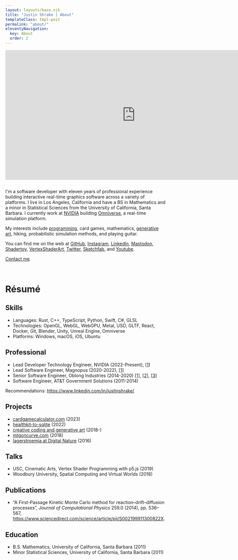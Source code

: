 ```yaml
---
layout: layouts/base.njk
title: "Justin Shrake | About"
templateClass: tmpl-post
permalink: "about/"
eleventyNavigation:
  key: About
  order: 2
---
```


<style>
.tmpl-post {
  max-width: 80em;
}

p {
  max-width: 80em;
}

#me {
  float: left;
  margin-top: 0em;
  margin-bottom: 2em;
  margin-left: 0em;
  margin-right: 2em;
  padding-top: 0em;
  padding-bottom: 0em;
  padding-left: 0em;
  padding-right: 0em;
  border-style: none;
}

@media (max-width: 500px) {
    #me { width: 408px; height: 204px; }
}
</style>

<iframe
    id="me"
    width="816"
    height="408"
    allowfullscreen
    src="https://cdn.pannellum.org/2.5/pannellum.htm#panorama=https://d2svd3yrpjaluf.cloudfront.net/2022-12-22-santa-susana-pass-selfie.jpg&autoLoad=true&autoRotate=5&title=Santa Susana Pass (2022-12-22)&author=Justin Shrake"></iframe>

I'm a software developer with eleven years of professional experience building interactive real-time graphics software across a variety of platforms. I live in Los Angeles, California and have a BS in Mathematics and a minor in Statistical Sciences from the University of California, Santa Barbara. I currently work at [NVIDIA](https://en.wikipedia.org/wiki/Nvidia) building [Omniverse](https://en.wikipedia.org/wiki/Nvidia_Omniverse), a real-time simulation platform.

My interests include [programming](/software), card games, mathematics, [generative art](https://instagram.com/j2rgb), hiking, probabilistic simulation methods, and playing guitar.

You can find me on the web at [GitHub](https://github.com/jshrake), [Instagram](https://instagram.com/j2rgb), [LinkedIn](https://www.linkedin.com/in/justinshrake/), [Mastodon](https://mastodon.gamedev.place/@justinshrake), [Shadertoy](https://www.shadertoy.com/user/j2rgb), [VertexShaderArt](https://www.vertexshaderart.com/user/jshrake), [Twitter](https://twitter.com/j2rgb), [Sketchfab](https://sketchfab.com/jshrake), and [Youtube](https://www.youtube.com/@justinshrake).

[Contact me](mailto:hc19ysv9z@mozmail.com).

<br/>

# Résumé

## Skills

- Languages: Rust, C++, TypeScript, Python, Swift, C#, GLSL
- Technologies: OpenGL, WebGL, WebGPU, Metal, USD, GLTF, React, Docker, Git, Blender, Unity, Unreal Engine, Omniverse
- Platforms: Windows, macOS, iOS, Ubuntu

## Professional

- Lead Developer Technology Engineer, NVIDIA (2022-Present), [\[1\]](https://github.com/NVIDIA-Omniverse/kit-osc)
- Lead Software Engineer, Magnopus (2020-2022), [\[1\]](https://www.magnopus.com/platform)
- Senior Software Engineer, Oblong Industries (2014-2020) [\[1\]](https://vimeo.com/375969472), [\[2\]](http://johnbcarpenter.com/ibm.html), [\[3\]](https://venturebeat.com/business/how-oblong-helped-ibm-build-its-immersion-rooms-with-giant-displays/)
- Software Engineer, AT&T Government Solutions (2011-2014)

Recommendations: <https://www.linkedin.com/in/justinshrake/>

## Projects

- [cardgamecalculator.com](https://cardgamecalculator.com) (2023)
- [healthkit-to-sqlite](https://github.com/jshrake/healthkit-to-sqlite) (2022)
- [creative coding and generative art](https://instagram.com/j2rgb) (2018-)
- [mtgoncurve.com](https://mtgoncurve.com) (2018)
- [lagerstroemia at Digital Nature](http://johnbcarpenter.com/artworks/arboretum/index.html) (2016)

## Talks

- USC, Cinematic Arts, Vertex Shader Programming with p5.js (2019)
- Woodbury University, Spatial Computing and Virtual Worlds (2018)

## Publications

- “A First-Passage Kinetic Monte Carlo method for reaction–drift–diffusion processes”, *Journal of Computational Physics* 259.0 (2014), pp. 536–567, <https://www.sciencedirect.com/science/article/pii/S002199911300822X>.

## Education

- B.S. Mathematics, University of California, Santa Barbara (2011)
- Minor Statistical Sciences, University of California, Santa Barbara (2011)
